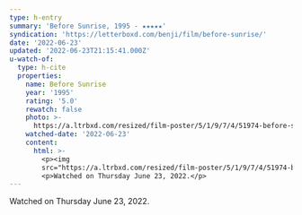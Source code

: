 ```yaml
---
type: h-entry
summary: 'Before Sunrise, 1995 - ★★★★★'
syndication: 'https://letterboxd.com/benji/film/before-sunrise/'
date: '2022-06-23'
updated: '2022-06-23T21:15:41.000Z'
u-watch-of:
  type: h-cite
  properties:
    name: Before Sunrise
    year: '1995'
    rating: '5.0'
    rewatch: false
    photo: >-
      https://a.ltrbxd.com/resized/film-poster/5/1/9/7/4/51974-before-sunrise-0-600-0-900-crop.jpg?v=de3c4718dc
    watched-date: '2022-06-23'
    content:
      html: >-
        <p><img
        src="https://a.ltrbxd.com/resized/film-poster/5/1/9/7/4/51974-before-sunrise-0-600-0-900-crop.jpg?v=de3c4718dc"/></p>
        <p>Watched on Thursday June 23, 2022.</p>
---
```

Watched on Thursday June 23, 2022.
